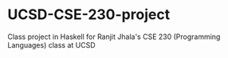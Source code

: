 # UCSD-CSE-230-project
Class project in Haskell for Ranjit Jhala's CSE 230 (Programming Languages) class at UCSD
